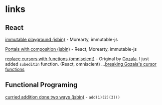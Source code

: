 # links

## React

[immutable playground (jsbin)](http://jsbin.com/tahire/1/edit?js,console) - Morearty, immutable-js

[Portals with composition (jsbin)](http://jsbin.com/gadotu/1/edit?js,output) - React, Morearty, immutable-js

[replace cursors with functions (omniscient)](goo.gl/KNsHph) - Original by [Gozala](https://github.com/omniscientjs/omniscient/issues/89). I just added `subeditIn` function. (React, omniscient) ...[breaking Gozala's cursor functions](goo.gl/7rqok2)

## Functional Programing

[curried addition done two ways (jsbin)](http://jsbin.com/dohafi/2/edit) - `add(1)(2)(3)()`
